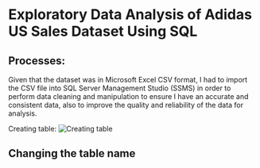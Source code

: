 # Exploratory Data Analysis of Adidas US Sales Dataset Using SQL

## Processes:
Given that the dataset was in Microsoft Excel CSV format, I had to import the CSV file into SQL Server Management Studio (SSMS) in order to perform data cleaning and manipulation to ensure I have an accurate and consistent data, also to improve the quality and reliability of the data for analysis.

Creating table: 
![Creating table](https://github.com/Dataminant/Exploratory-Data-Analysis-of-Adidas_US_Sales_Dataset_Using_SQL/blob/81b60fa94b11c1dbd00c8cadd1b7bc2ff04f0672/Exploratory%20Data%20Analysis%20Using%20SQL/Questions/Preview%20of%20dataset.jpg)

## Changing the table name 

